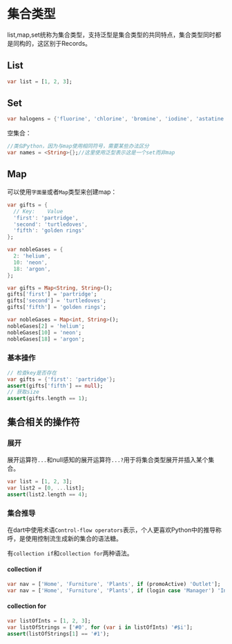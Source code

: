# 集合类型

list,map,set统称为集合类型，支持泛型是集合类型的共同特点，集合类型同时都是同构的，这区别于Records。

## List

```dart
var list = [1, 2, 3];
```

## Set

```dart
var halogens = {'fluorine', 'chlorine', 'bromine', 'iodine', 'astatine'};
```

空集合：

```dart
//类似Python，因为与map使用相同符号，需要某些办法区分
var names = <String>{};//这里使用泛型表示这是一个set而非map
```

## Map

可以使用`字面量`或者`Map`类型来创建map：

```dart
var gifts = {
  // Key:    Value
  'first': 'partridge',
  'second': 'turtledoves',
  'fifth': 'golden rings'
};

var nobleGases = {
  2: 'helium',
  10: 'neon',
  18: 'argon',
};

var gifts = Map<String, String>();
gifts['first'] = 'partridge';
gifts['second'] = 'turtledoves';
gifts['fifth'] = 'golden rings';

var nobleGases = Map<int, String>();
nobleGases[2] = 'helium';
nobleGases[10] = 'neon';
nobleGases[18] = 'argon';
```

### 基本操作

```dart
// 检查key是否存在
var gifts = {'first': 'partridge'};
assert(gifts['fifth'] == null);
// 获取size
assert(gifts.length == 1);
```

## 集合相关的操作符

### 展开

展开运算符`...`和null感知的展开运算符`...?`用于将集合类型展开并插入某个集合。

```dart
var list = [1, 2, 3];
var list2 = [0, ...list];
assert(list2.length == 4);
```

### 集合推导

在dart中使用术语`Control-flow operators`表示，个人更喜欢Python中的推导称呼，是使用控制流生成新的集合的语法糖。

有`collection if`和`collection for`两种语法。

#### collection if

```dart
var nav = ['Home', 'Furniture', 'Plants', if (promoActive) 'Outlet'];
var nav = ['Home', 'Furniture', 'Plants', if (login case 'Manager') 'Inventory'];//使用到了模式匹配，将在if章节介绍
```

#### collection for

```dart
var listOfInts = [1, 2, 3];
var listOfStrings = ['#0', for (var i in listOfInts) '#$i'];
assert(listOfStrings[1] == '#1');
```